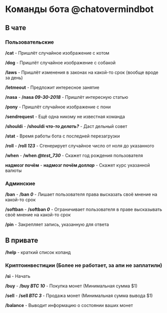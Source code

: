 # Команды бота @chatovermindbot

## В чате

### Пользовательские

**/cat** - Пришлёт случайное изображение с котом

**/dog** - Пришлёт случайное изображение с собакой

**/laws** - Пришлёт изменения в законах на какой-то срок (вообще вроде за день)

**/letmeout** - Предложит интересное занятие

**/nasa** - **/nasa _09-30-2018_** - Пришлёт интересную статью

**/pony** - Пришлёт случайное изображение с пони

**/sendrequest** - Ещё одна никому не известная команда

**/shouldi** - **/shouldi _что-то делать?_** - Даст дельный совет

**/stat** - Время работы бота с последней перезагрузки

**/roll** - **/roll _123_** - Сгенерирует случайное число от ноля до указанного

**/when** - **/when _@test_730_** - Скажет год рождения пользователя

**надмозг почём** - **надмозг почём _доллар_** - Скажет курс указанной валюты

### Админские

**/ban** - **/ban _0_** - Лишает пользователя права высказать своё мнение на какой-то срок

**/softban** - **/softban _0_** - Ограничивает пользователя в праве высказывать своё мнение на какой-то срок

**/pin** - Закрепляет запись, указанную для ответа

## В привате

**/help** - краткий список копанд

### Криптоинвестиции (Более не работает, за апи не заплатили)

**/si** - Начать

**/buy** - **/buy _BTC_ _10_** - Покупка монет (Минимальная сумма $1)

**/sell** - **/sell _BTC_ _3_** - Продажа монет (Минимальная сумма вывода $1)

**/balance** - Выводит информацию о состоянии ваших монет
